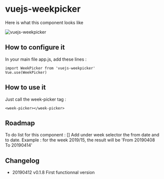 # vuejs-weekpicker

Here is what this component looks like

![vuejs-weekpicker](https://user-images.githubusercontent.com/425998/56010974-fe95b100-5ce5-11e9-8136-180d7535e352.png)


## How to configure it

In your main file app.js, add these lines :

```
import WeekPicker from 'vuejs-weekpicker'
Vue.use(WeekPicker)
```

## How to use it 

Just call the week-picker tag :

```
<week-picker></week-picker>
```


## Roadmap

To do list for this component :
[] Add under week selector the from date and to date. Example : for the week 2019/15, the result will be 'From 20190408 To 20190414'


## Changelog
- 20190412 v0.1.8 First functionnal version 
